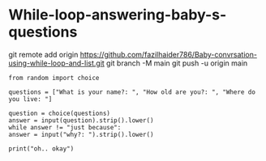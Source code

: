 # While-loop-answering-baby-s-questions
git remote add origin https://github.com/fazilhaider786/Baby-convrsation-using-while-loop-and-list.git git branch -M main git push -u origin main

    from random import choice

    questions = ["What is your name?: ", "How old are you?: ", "Where do you live: "]

    question = choice(questions)
    answer = input(question).strip().lower()
    while answer != "just because":
    answer = input("why?: ").strip().lower()

    print("oh.. okay")
